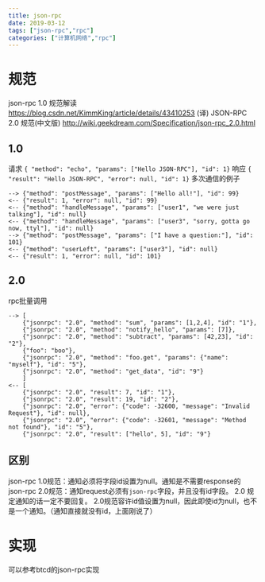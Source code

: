 ```yaml
---
title: json-rpc
date: 2019-03-12
tags: ["json-rpc","rpc"]
categories: ["计算机网络","rpc"]
---
```


# 规范
json-rpc 1.0 规范解读
https://blog.csdn.net/KimmKing/article/details/43410253
(译) JSON-RPC 2.0 规范(中文版)
http://wiki.geekdream.com/Specification/json-rpc_2.0.html

## 1.0
请求
`{ "method": "echo", "params": ["Hello JSON-RPC"], "id": 1}`
响应
`{ "result": "Hello JSON-RPC", "error": null, "id": 1}`
多次通信的例子
```
--> {"method": "postMessage", "params": ["Hello all!"], "id": 99}
<-- {"result": 1, "error": null, "id": 99}
<-- {"method": "handleMessage", "params": ["user1", "we were just talking"], "id": null}
<-- {"method": "handleMessage", "params": ["user3", "sorry, gotta go now, ttyl"], "id": null}
--> {"method": "postMessage", "params": ["I have a question:"], "id": 101}
<-- {"method": "userLeft", "params": ["user3"], "id": null}
<-- {"result": 1, "error": null, "id": 101}
```

## 2.0
rpc批量调用
```
--> [
    {"jsonrpc": "2.0", "method": "sum", "params": [1,2,4], "id": "1"},
    {"jsonrpc": "2.0", "method": "notify_hello", "params": [7]},
    {"jsonrpc": "2.0", "method": "subtract", "params": [42,23], "id": "2"},
    {"foo": "boo"},
    {"jsonrpc": "2.0", "method": "foo.get", "params": {"name": "myself"}, "id": "5"},
    {"jsonrpc": "2.0", "method": "get_data", "id": "9"}
    ]
<-- [
    {"jsonrpc": "2.0", "result": 7, "id": "1"},
    {"jsonrpc": "2.0", "result": 19, "id": "2"},
    {"jsonrpc": "2.0", "error": {"code": -32600, "message": "Invalid Request"}, "id": null},
    {"jsonrpc": "2.0", "error": {"code": -32601, "message": "Method not found"}, "id": "5"},
    {"jsonrpc": "2.0", "result": ["hello", 5], "id": "9"}
```

## 区别

json-rpc 1.0规范：通知必须将字段id设置为null。通知是不需要response的
json-rpc 2.0规范：通知request必须有`json-rpc`字段，并且没有id字段。
2.0 规定通知的话一定不要回复。
2.0规范容许id值设置为null，因此即使id为null，也不是一个通知。（通知直接就没有id，上面刚说了）

# 实现

可以参考btcd的json-rpc实现